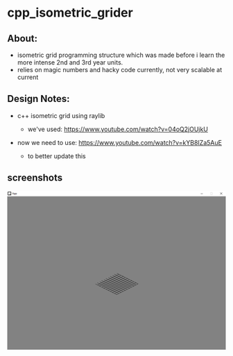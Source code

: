 # cpp_isometric_grider
## About:
* isometric grid programming structure which was made before i learn the more intense 2nd and 3rd year units.
* relies on magic numbers and hacky code currently, not very scalable at current

## Design Notes:
* c++ isometric grid using raylib
    - we've used: https://www.youtube.com/watch?v=04oQ2jOUjkU

* now we need to use: https://www.youtube.com/watch?v=kYB8IZa5AuE
    - to  better update this

## screenshots
![Screenshot](./lib/screenshot24062022.png "as at commit b1552aa Jun 24, 2022")

